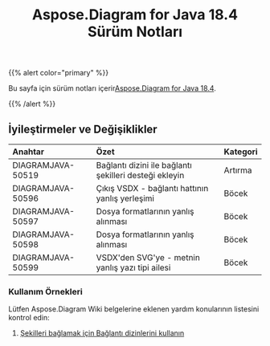 ﻿---
title: Aspose.Diagram for Java 18.4 Sürüm Notları
type: docs
weight: 90
url: /tr/java/aspose-diagram-for-java-18-4-release-notes/
---
{{% alert color="primary" %}} 

 Bu sayfa için sürüm notları içerir[Aspose.Diagram for Java 18.4](https://docs.aspose.com/diagram/java/aspose-diagram-for-java-18-4-release-notes/).

{{% /alert %}} 
## **İyileştirmeler ve Değişiklikler**

|**Anahtar**|**Özet**|**Kategori**|
|:- |:- |:- |
|DIAGRAMJAVA-50519|Bağlantı dizini ile bağlantı şekilleri desteği ekleyin|Artırma|
|DIAGRAMJAVA-50596|Çıkış VSDX - bağlantı hattının yanlış yerleşimi|Böcek|
|DIAGRAMJAVA-50597|Dosya formatlarının yanlış alınması|Böcek|
|DIAGRAMJAVA-50598|Dosya formatlarının yanlış alınması|Böcek|
|DIAGRAMJAVA-50599|VSDX'den SVG'ye - metnin yanlış yazı tipi ailesi|Böcek|
### **Kullanım Örnekleri**
Lütfen Aspose.Diagram Wiki belgelerine eklenen yardım konularının listesini kontrol edin:

1. [Şekilleri bağlamak için Bağlantı dizinlerini kullanın](/diagram/tr/java/use-connection-indexes-to-connect-shapes/)
